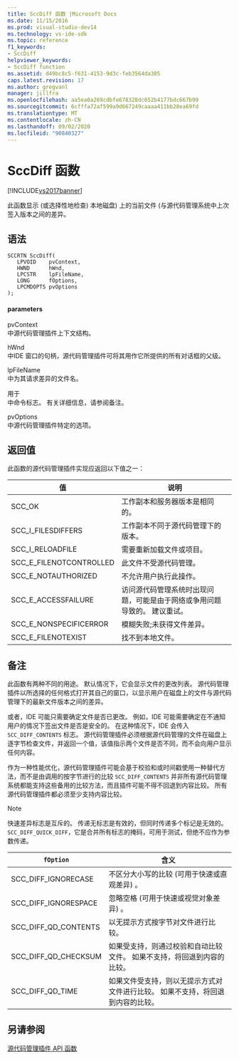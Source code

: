 ```yaml
---
title: SccDiff 函数 |Microsoft Docs
ms.date: 11/15/2016
ms.prod: visual-studio-dev14
ms.technology: vs-ide-sdk
ms.topic: reference
f1_keywords:
- SccDiff
helpviewer_keywords:
- SccDiff function
ms.assetid: d49bc8c5-f631-4153-9d3c-feb3564da305
caps.latest.revision: 17
ms.author: gregvanl
manager: jillfra
ms.openlocfilehash: aa5ea0a269cdbfe678328dc652b4177bdc667b99
ms.sourcegitcommit: 6cfffa72af599a9d667249caaaa411bb28ea69fd
ms.translationtype: MT
ms.contentlocale: zh-CN
ms.lasthandoff: 09/02/2020
ms.locfileid: "90840327"
---
```

# <a name="sccdiff-function"></a>SccDiff 函数
[!INCLUDE[vs2017banner](../includes/vs2017banner.md)]

此函数显示 (或选择性地检查) 本地磁盘) 上的当前文件 (与源代码管理系统中上次签入版本之间的差异。  
  
## <a name="syntax"></a>语法  
  
```cpp#  
SCCRTN SccDiff(  
   LPVOID    pvContext,  
   HWND      hWnd,  
   LPCSTR    lpFileName,  
   LONG      fOptions,  
   LPCMDOPTS pvOptions  
);  
```  
  
#### <a name="parameters"></a>parameters  
 pvContext  
 中源代码管理插件上下文结构。  
  
 hWnd  
 中IDE 窗口的句柄，源代码管理插件可将其用作它所提供的所有对话框的父级。  
  
 lpFileName  
 中为其请求差异的文件名。  
  
 用于  
 中命令标志。 有关详细信息，请参阅备注。  
  
 pvOptions  
 中源代码管理插件特定的选项。  
  
## <a name="return-value"></a>返回值  
 此函数的源代码管理插件实现应返回以下值之一：  
  
|值|说明|  
|-----------|-----------------|  
|SCC_OK|工作副本和服务器版本是相同的。|  
|SCC_I_FILESDIFFERS|工作副本不同于源代码管理下的版本。|  
|SCC_I_RELOADFILE|需要重新加载文件或项目。|  
|SCC_E_FILENOTCONTROLLED|此文件不受源代码管理。|  
|SCC_E_NOTAUTHORIZED|不允许用户执行此操作。|  
|SCC_E_ACCESSFAILURE|访问源代码管理系统时出现问题，可能是由于网络或争用问题导致的。 建议重试。|  
|SCC_E_NONSPECIFICERROR|模糊失败;未获得文件差异。|  
|SCC_E_FILENOTEXIST|找不到本地文件。|  
  
## <a name="remarks"></a>备注  
 此函数有两种不同的用途。 默认情况下，它会显示文件的更改列表。 源代码管理插件以所选择的任何格式打开其自己的窗口，以显示用户在磁盘上的文件与源代码管理下的最新文件版本之间的差异。  
  
 或者，IDE 可能只需要确定文件是否已更改。 例如，IDE 可能需要确定在不通知用户的情况下签出文件是否是安全的。 在这种情况下，IDE 会传入 `SCC_DIFF_CONTENTS` 标志。 源代码管理插件必须根据源代码管理的文件在磁盘上逐字节检查文件，并返回一个值，该值指示两个文件是否不同，而不会向用户显示任何内容。  
  
 作为一种性能优化，源代码管理插件可能会基于校验和或时间戳使用一种替代方法，而不是由调用的按字节进行的比较 `SCC_DIFF_CONTENTS` 并非所有源代码管理系统都能支持这些备用的比较方法，而且插件可能不得不回退到内容比较。 所有源代码管理插件都必须至少支持内容比较。  
  
> [!NOTE]
> 快速差异标志是互斥的。 传递无标志是有效的，但同时传递多个标记是无效的。 `SCC_DIFF_QUICK_DIFF`，它是合并所有标志的掩码，可用于测试，但绝不应作为参数传递。  
  
|`fOption`|含义|  
|---------------|-------------|  
|SCC_DIFF_IGNORECASE|不区分大小写的比较 (可用于快速或直观差异) 。|  
|SCC_DIFF_IGNORESPACE|忽略空格 (可用于快速或视觉对象差异) 。|  
|SCC_DIFF_QD_CONTENTS|以无提示方式按字节对文件进行比较。|  
|SCC_DIFF_QD_CHECKSUM|如果受支持，则通过校验和自动比较文件。 如果不支持，将回退到内容的比较。|  
|SCC_DIFF_QD_TIME|如果文件受支持，则以无提示方式对文件进行比较。 如果不支持，将回退到内容的比较。|  
  
## <a name="see-also"></a>另请参阅  
 [源代码管理插件 API 函数](../extensibility/source-control-plug-in-api-functions.md)
